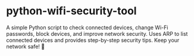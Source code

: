 # python-wifi-security-tool
A simple Python script to check connected devices, change Wi-Fi passwords, block devices, and improve network security. Uses ARP to list connected devices and provides step-by-step security tips. Keep your network safe! 🚀
